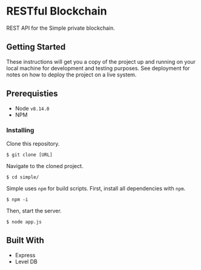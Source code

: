 # RESTful Blockchain
REST API for the Simple private blockchain.

## Getting Started
These instructions will get you a copy of the project up and running on your 
local machine for development and testing purposes. See deployment for notes on 
how to deploy the project on a live system.

## Prerequisties
* Node `v8.14.0`
* NPM

### Installing
Clone this repository.
```
$ git clone [URL] 
```

Navigate to the cloned project.
```
$ cd simple/
```

Simple uses `npm` for build scripts. First, install all dependencies with `npm`.
```
$ npm -i
```

Then, start the server.
```
$ node app.js
```

## Built With
* Express 
* Level DB

